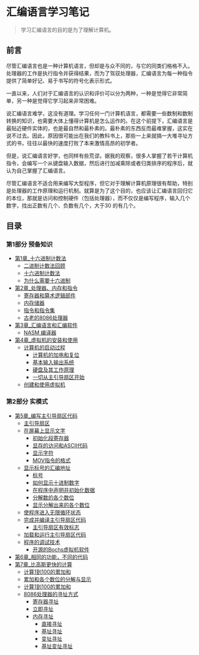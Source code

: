# 汇编语言学习笔记

> 学习汇编语言的目的是为了理解计算机。

## 前言

尽管汇编语言也是一种计算机语言，但却是与众不同的，与它的同类们格格不入。处理器的工作是执行指令并获得结果，而为了驾驭处理器，汇编语言为每一种指令提供了简单好记、易于书写的符号化表示形式。

一直以来，人们对于汇编语言的认识和评价可以分为两种，一种是觉得它非常简单，另一种是觉得它学习起来非常困难。

说汇编语言难学，这没有道理。学习任何一门计算机语言，都需要一些数制和数制转换的知识，也需要大体上懂得计算机是怎么运作的。在这个前提下，汇编语言是最贴近硬件实体的，也是最自然和最朴素的。最朴素的东西反而最难掌握，这实在说不过去。因此，原因很可能出在我们的教科书上，那些一上来就搞一大堆寻址方式的书，往往以最快的速度打败了本来激情高昂的初学者。

但是，说汇编语言好学，也同样有些荒谬。据我的观察，很多人掌握了若干计算机指令，会编写一个从键盘输入数据，然后进行加减乘除或者归类排序的程序后，就认为自己掌握了汇编语言。

尽管汇编语言不适合用来编写大型程序，但它对于理解计算机原理很有帮助，特别是处理器的工作原理和运行机制。就算是为了这个目的，也应该让汇编语言回归它的本位，那就是访问和控制硬件（包括处理器），而不仅仅是编写程序，输入几个数字，找出正数有几个、负数有几个，大于30 的有几个。

## 目录

### 第1部分 预备知识

- [第1章_十六进制计数法](docs/第1部分_预备知识/第1章_十六进制计数法.md)
  - [二进制计数法回顾](docs/第1部分_预备知识/第1章_十六进制计数法.md#二进制计数法回顾)
  - [十六进制计数法](docs/第1部分_预备知识/第1章_十六进制计数法.md#十六进制计数法)
  - [为什么需要十六进制](docs/第1部分_预备知识/第1章_十六进制计数法.md#为什么需要十六进制)
- [第2章_处理器、内存和指令](docs/第1部分_预备知识/第2章_处理器、内存和指令.md)
  - [寄存器和算术逻辑部件](docs/第1部分_预备知识/第2章_处理器、内存和指令.md#寄存器和算术逻辑部件)
  - [内存储器](docs/第1部分_预备知识/第2章_处理器、内存和指令.md#内存储器)
  - [指令和指令集](docs/第1部分_预备知识/第2章_处理器、内存和指令.md#指令和指令集)
  - [古老的8086处理器](docs/第1部分_预备知识/第2章_处理器、内存和指令.md#古老的8086处理器)
- [第3章_汇编语言和汇编软件](docs/第1部分_预备知识/第3章_汇编语言和汇编软件.md)
  - [NASM 编译器](docs/第1部分_预备知识/第3章_汇编语言和汇编软件.md#NASM%20编译器)
- [第4章_虚拟机的安装和使用](docs/第1部分_预备知识/第4章_虚拟机的安装和使用.md)
  - [计算机的启动过程](docs/第1部分_预备知识/第4章_虚拟机的安装和使用.md#计算机的启动过程)
    - [计算机的加电和复位](docs/第1部分_预备知识/第4章_虚拟机的安装和使用.md#计算机的加电和复位)
    - [基本输入输出系统](docs/第1部分_预备知识/第4章_虚拟机的安装和使用.md#基本输入输出系统)
    - [硬盘及其工作原理](docs/第1部分_预备知识/第4章_虚拟机的安装和使用.md#硬盘及其工作原理)
    - [一切从主引导扇区开始](docs/第1部分_预备知识/第4章_虚拟机的安装和使用.md#一切从主引导扇区开始)
  - [创建和使用虚拟机](docs/第1部分_预备知识/第4章_虚拟机的安装和使用.md#创建和使用虚拟机)

### 第2部分 实模式

- [第5章_编写主引导扇区代码](docs/第2部分_实模式/第5章_编写主引导扇区代码.md)
  - [主引导扇区](docs/第2部分_实模式/第5章_编写主引导扇区代码.md#主引导扇区)
  - [在屏幕上显示文字](docs/第2部分_实模式/第5章_编写主引导扇区代码.md#在屏幕上显示文字)
    - [初始化段寄存器](docs/第2部分_实模式/第5章_编写主引导扇区代码.md#初始化段寄存器)
    - [显存的访问和ASCII代码](docs/第2部分_实模式/第5章_编写主引导扇区代码.md#显存的访问和ASCII代码)
    - [显示字符](docs/第2部分_实模式/第5章_编写主引导扇区代码.md#显示字符)
    - [MOV指令的格式](docs/第2部分_实模式/第5章_编写主引导扇区代码.md#MOV指令的格式)
  - [显示标号的汇编地址](docs/第2部分_实模式/第5章_编写主引导扇区代码.md#显示标号的汇编地址)
    - [标号](docs/第2部分_实模式/第5章_编写主引导扇区代码.md#标号)
    - [如何显示十进制数字](docs/第2部分_实模式/第5章_编写主引导扇区代码.md#如何显示十进制数字)
    - [在程序中声明并初始化数据](docs/第2部分_实模式/第5章_编写主引导扇区代码.md#在程序中声明并初始化数据)
    - [分解数的各个数位](docs/第2部分_实模式/第5章_编写主引导扇区代码.md#分解数的各个数位)
    - [显示分解出来的各个数位](docs/第2部分_实模式/第5章_编写主引导扇区代码.md#显示分解出来的各个数位)
  - [使程序进入无限循环状态](docs/第2部分_实模式/第5章_编写主引导扇区代码.md#使程序进入无限循环状态)
  - [完成并编译主引导扇区代码](docs/第2部分_实模式/第5章_编写主引导扇区代码.md#完成并编译主引导扇区代码)
    - [主引导扇区有效标志](docs/第2部分_实模式/第5章_编写主引导扇区代码.md#主引导扇区有效标志)
  - [加载和运行主引导扇区代码](docs/第2部分_实模式/第5章_编写主引导扇区代码.md#加载和运行主引导扇区代码)
  - [程序的调试技术](docs/第2部分_实模式/第5章_编写主引导扇区代码.md#程序的调试技术)
    - [开源的Bochs虚拟机软件](docs/第2部分_实模式/第5章_编写主引导扇区代码.md#开源的Bochs虚拟机软件)
- [第6章_相同的功能，不同的代码](docs/第2部分_实模式/第6章_相同的功能，不同的代码.md)
- [第7章_比高斯更快的计算](docs/第2部分_实模式/第7章_比高斯更快的计算.md)
  - [计算1到100的累加和](docs/第2部分_实模式/第7章_比高斯更快的计算.md#计算1到100的累加和)
  - [累加和各个数位的分解与显示](docs/第2部分_实模式/第7章_比高斯更快的计算.md#累加和各个数位的分解与显示)
  - [计算1到100的累加和](docs/第2部分_实模式/第7章_比高斯更快的计算.md#计算1到100的累加和)
  - [8086处理器的寻址方式](docs/第2部分_实模式/第7章_比高斯更快的计算.md#8086处理器的寻址方式)
    - [寄存器寻址](docs/第2部分_实模式/第7章_比高斯更快的计算.md#寄存器寻址)
    - [立即寻址](docs/第2部分_实模式/第7章_比高斯更快的计算.md#立即寻址)
    - [内存寻址](docs/第2部分_实模式/第7章_比高斯更快的计算.md#内存寻址)
      - [直接寻址](docs/第2部分_实模式/第7章_比高斯更快的计算.md#直接寻址)
      - [基址寻址](docs/第2部分_实模式/第7章_比高斯更快的计算.md#基址寻址)
      - [变址寻址](docs/第2部分_实模式/第7章_比高斯更快的计算.md#变址寻址)
      - [基址变址寻址](docs/第2部分_实模式/第7章_比高斯更快的计算.md#基址变址寻址)
